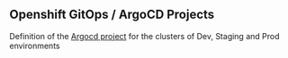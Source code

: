## Openshift GitOps / ArgoCD Projects

Definition of the [Argocd project](https://argoproj.github.io/argo-cd/user-guide/projects/) for the clusters of Dev, Staging and Prod environments
